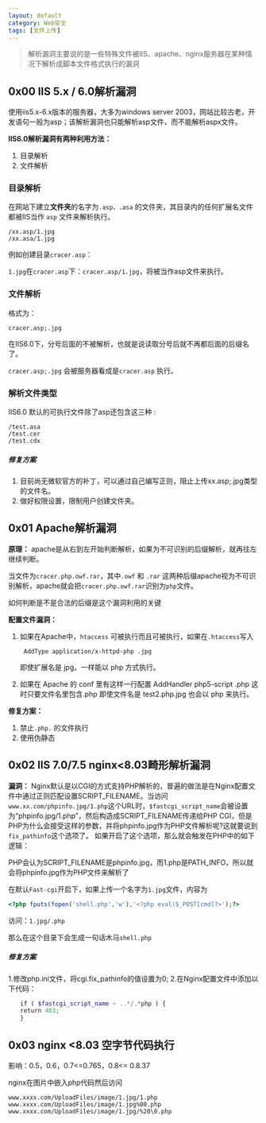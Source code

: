 ```yaml
---
layout: default
category: Web安全
tags: [文件上传]
---
```


> 解析漏洞主要说的是一些特殊文件被IIS、apache、nginx服务器在某种情况下解析成脚本文件格式执行的漏洞

## 0x00 IIS 5.x / 6.0解析漏洞

使用iis5.x-6.x版本的服务器，大多为windows server 2003，网站比较古老，开发语句一般为asp；该解析漏洞也只能解析asp文件，而不能解析aspx文件。

**IIS6.0解析漏洞有两种利用方法：**

1. 目录解析
2. 文件解析

### 目录解析

在网站下建立**文件夹**的名字为`.asp，.asa` 的文件夹，其目录内的任何扩展名文件都被IIS当作 `asp` 文件来解析执行。

```
/xx.asp/1.jpg
/xx.asa/1.jpg
```

例如创建目录`cracer.asp`：

`1.jpg`在`cracer.asp`下：`cracer.asp/1.jpg`，将被当作asp文件来执行。

### 文件解析

格式为：

```
cracer.asp;.jpg
```

在IIS6.0下，分号后面的不被解析，也就是说读取分号后就不再都后面的后缀名了。

`cracer.asp;.jpg` 会被服务器看成是`cracer.asp` 执行。

### 解析文件类型

IIS6.0 默认的可执行文件除了asp还包含这三种 :

```
/test.asa
/test.cer
/test.cdx
```

##### 修复方案

1. 目前尚无微软官方的补丁，可以通过自己编写正则，阻止上传xx.asp;.jpg类型的文件名。
2. 做好权限设置，限制用户创建文件夹。

## 0x01 Apache解析漏洞

**原理：** apache是从右到左开始判断解析，如果为不可识别的后缀解析，就再往左继续判断。

当文件为`cracer.php.owf.rar`，其中`.owf` 和 `.rar` 这两种后缀apache视为不可识别解析，apache就会把`cracer.php.owf.rar`识别为`php`文件。

如何判断是不是合法的后缀是这个漏洞利用的关键

**配置文件漏洞：**

1. 如果在Apache中，`htaccess` 可被执行而且可被执行，如果在`.htaccess`写入

   ```
    AddType application/x-httpd-php .jpg
   ```

   即使扩展名是 jpg，一样能以 php 方式执行。

2. 如果在 Apache 的 conf 里有这样一行配置 AddHandler php5-script .php 这时只要文件名里包含.php 即使文件名是 test2.php.jpg 也会以 php 来执行。

**修复方案：**

1. 禁止`.php.` 的文件执行
2. 使用伪静态

## 0x02 IIS 7.0/7.5 nginx<8.03畸形解析漏洞

**漏洞：** Nginx默认是以CGI的方式支持PHP解析的，普遍的做法是在Nginx配置文件中通过正则匹配设置SCRIPT_FILENAME。当访问`www.xx.com/phpinfo.jpg/1.php`这个URL时，`$fastcgi_script_name`会被设置为“phpinfo.jpg/1.php”，然后构造成SCRIPT_FILENAME传递给PHP  CGI，但是PHP为什么会接受这样的参数，并将phpinfo.jpg作为PHP文件解析呢?这就要说到`fix_pathinfo`这个选项了。  如果开启了这个选项，那么就会触发在PHP中的如下逻辑：

​	PHP会认为SCRIPT_FILENAME是phpinfo.jpg，而1.php是PATH_INFO，所以就会将phpinfo.jpg作为PHP文件来解析了

在默认`Fast-cgi`开启下，如果上传一个名字为`1.jpg`文件，内容为

```php
<?php fputs(fopen('shell.php','w'),'<?php eval($_POST[cmd]?>');?>
```

访问：`1.jpg/.php` 

那么在这个目录下会生成一句话木马`shell.php`

##### 修复方案

1.修改php.ini文件，将cgi.fix_pathinfo的值设置为0;
2.在Nginx配置文件中添加以下代码：

```php
　　if ( $fastcgi_script_name ~ ..*/.*php ) {
　　return 403;
　　}
```

## 0x03 nginx <8.03 空字节代码执行

影响：0.5，0.6，0.7<=0.765，0.8<= 0.8.37

nginx在图片中嵌入php代码然后访问

```
www.xxxx.com/UploadFiles/image/1.jpg/1.php
www.xxxx.com/UploadFiles/image/1.jpg%00.php
www.xxxx.com/UploadFiles/image/1.jpg/%20\0.php
```

